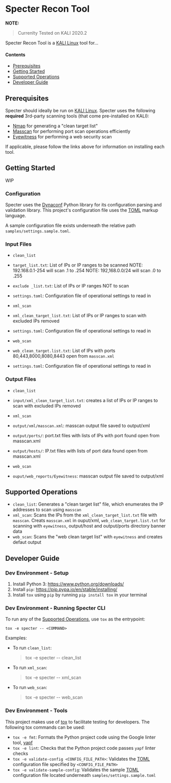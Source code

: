 # Specter Recon Tool

**NOTE:**

> Currenlty Tested on KALI 2020.2

Specter Recon Tool is a [KALI Linux](https://www.kali.org/) tool for...

#### Contents

- [Prerequisites](#prerequisites)
- [Getting Started](#getting-started)
- [Supported Operations](#supported-operations)
- [Developer Guide](#developer-guide)

## Prerequisites

Specter should ideally be run on [KALI Linux](https://www.kali.org/). Specter uses the following **required**
3rd-party scanning tools (that come pre-installed on KALI):

- [Nmap](https://nmap.org/) for generating a "clean target list"
- [Masscan](https://github.com/robertdavidgraham/masscan) for performing port scan operations efficiently
- [Eyewitness](https://github.com/FortyNorthSecurity/EyeWitness) for performing a web security scan

If applicable, please follow the links above for information on installing each tool.

## Getting Started

WIP

### Configuration

Specter uses the [Dynaconf](https://github.com/rochacbruno/dynaconf) Python library for its configuration
parsing and validation library. This project's configuration file uses the
[TOML](https://github.com/toml-lang/toml) markup language.

A sample configuration file exists underneath the relative path `samples/settings.sample.toml`.

### Input Files

* `clean_list`
* `target_list.txt`: List of IPs or IP ranges to be scanned NOTE: 192.168.0.1-254 will scan .1 to .254 NOTE: 192,168.0.0/24 will scan .0 to .255
* `exclude _list.txt`: List of IPs or IP ranges NOT to scan
* `settings.toml`: Configuration file of operational settings to read in

* `xml_scan`
* `xml_clean_target_list.txt`: List of IPs or IP ranges to scan with excluded IPs removed
* `settings.toml`: Configuration file of operational settings to read in

* `web_scan`
* `web_clean_target.list.txt`: List of IPs with ports 80,443,8000,8080,8443 open from `masscan.xml`
* `settings.toml`: Configuration file of operational settings to read in 

### Output Files

* `clean_list`
* `input/xml_clean_target_list.txt`: creates a list of IPs or IP ranges to scan with excluded IPs removed

* `xml_scan`
* `output/xml/masscan.xml`: masscan output file saved to output/xml
* `output/ports/`: port.txt files with lists of IPs with port found open from masscan.xml
* `output/hosts/`: IP.txt files with lists of port data found open from masscan.xml

* `web_scan`
* `ouput/web_reports/Eyewitness`: masscan output file saved to output/xml

## Supported Operations

* `clean_list`: Generates a "clean target list" file, which enumerates the IP addresses to scan using `masscan`
* `xml_scan`: Scans the IPs from the `xml_clean_target_list.txt` file with `masscan`. Creats `masscan.xml` in ouput/xml, `web_clean_target.list.txt` for scanning with `eyewitness`, output/host and output/ports directory banner data 
* `web_scan`: Scans the "web clean target list" with `eyewitness` and creates defaut output 

## Developer Guide

### Dev Environment - Setup

1. Install Python 3: https://www.python.org/downloads/
2. Install `pip`: https://pip.pypa.io/en/stable/installing/
3. Install `tox` using `pip` by running `pip install tox` in your terminal

### Dev Environment - Running Specter CLI

To run any of the [Supported Operations](#supported-operations), use `tox` as the entrypoint:

```
tox -e specter -- <COMMAND>
```

Examples:

* To run `clean_list`:

  > tox -e specter -- clean_list

* To run `xml_scan`:

  > tox -e specter -- xml_scan

* To run `web_scan`:

  > tox -e specter -- web_scan

### Dev Environment - Tools

This project makes use of [tox](https://tox.readthedocs.io/en/latest/) to facilitate testing for developers.
The following tox commands can be used:

* `tox -e fmt`: Formats the Python project code using the Google linter tool, [yapf](https://github.com/google/yapf)
* `tox -e lint`: Checks that the Python project code passes `yapf` linter checks
* `tox -e validate-config <CONFIG_FILE_PATH>`: Validates the [TOML](https://github.com/toml-lang/toml) configuration file specified by `<CONFIG_FILE_PATH>`
* `tox -e validate-sample-config`: Validates the sample [TOML](https://github.com/toml-lang/toml) configuration file located underneath `samples/settings.sample.toml`
